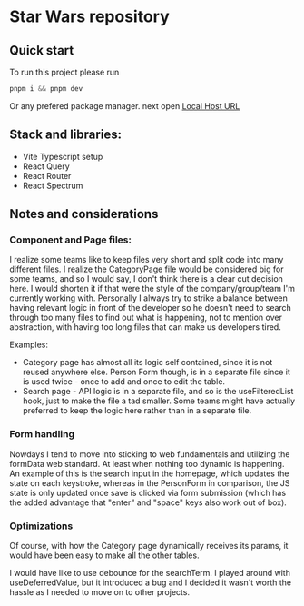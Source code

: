 # Star Wars repository

## Quick start

To run this project please run

```js
pnpm i && pnpm dev

```

Or any prefered package manager.
next open [Local Host URL](http://localhost:5173)

## Stack and libraries:

- Vite Typescript setup
- React Query
- React Router
- React Spectrum

## Notes and considerations

### Component and Page files:

I realize some teams like to keep files very short and split code into many different files. I realize the CategoryPage file would be considered big for some teams, and so I would say, I don't think there is a clear cut decision here. I would shorten it if that were the style of the company/group/team I'm currently working with. Personally I always try to strike a balance between having relevant logic in front of the developer so he doesn't need to search through too many files to find out what is happening, not to mention over abstraction, with having too long files that can make us developers tired.

Examples:

- Category page has almost all its logic self contained, since it is not reused anywhere else. Person Form though, is in a separate file since it is used twice - once to add and once to edit the table.
- Search page - API logic is in a separate file, and so is the useFilteredList hook, just to make the file a tad smaller. Some teams might have actually preferred to keep the logic here rather than in a separate file.

### Form handling

Nowdays I tend to move into sticking to web fundamentals and utilizing the formData web standard. At least when nothing too dynamic is happening. An example of this is the search input in the homepage, which updates the state on each keystroke, whereas in the PersonForm in comparison, the JS state is only updated once save is clicked via form submission (which has the added advantage that "enter" and "space" keys also work out of box).

### Optimizations

Of course, with how the Category page dynamically receives its params, it would have been easy to make all the other tables.

I would have like to use debounce for the searchTerm. I played around with useDeferredValue, but it introduced a bug and I decided it wasn't worth the hassle as I needed to move on to other projects.
